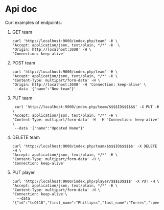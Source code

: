 # Api doc

Curl examples of endpoints:


1. GET team

       curl 'http://localhost:9000/index.php/team' -H \
       'Accept: application/json, text/plain, */*' -H  \
       'Origin: http://localhost:3000' -H \
       'Connection: keep-alive'

2. POST team

       curl 'http://localhost:9000/index.php/team' -H \
       'Accept: application/json, text/plain, */*' -H \
       'Content-Type: multipart/form-data' -H \
       'Origin: http://localhost:3000' -H 'Connection: keep-alive' \
        --data '{"name":"New team"}'

3. PUT team

        curl 'http://localhost:9000/index.php/team/$$$$ID$$$$$$' -X PUT -H \
       'Accept: application/json, text/plain, */*' -H \
       'Content-Type: multipart/form-data' -H  -H 'Connection: keep-alive' \
        --data '{"name":"Updated Name"}'

 4. DELETE team

        curl 'http://localhost:9000/index.php/team/$$$$ID$$$$$$' -X DELETE -H \
        'Accept: application/json, text/plain, */*' -H \
        'Content-Type: multipart/form-data' -H \
        'Connection: keep-alive'

 5. PUT player

        curl 'http://localhost:9000/index.php/player/$$$ID$$$$' -X PUT -H \
        'Accept: application/json, text/plain, */*' -H \
        'Content-Type: multipart/form-data' -H \
        'Connection: keep-alive'\
          --data '{"id":"tcQf18","first_name":"Phillipss","last_name":"Torres","speed":2,"strength":20,"agility":3,"is_starter":true}'








